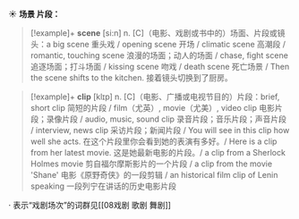 ☀ <span class="category">**场景 片段：**</span>
>[!example]+ <span class="vocabulary">**scene**</span> [si:n] 
> <span class="definition">n. [C]（电影、戏剧或书中的）场面、片段或镜头：</span>a big scene 重头戏 / opening scene 开场 / climatic scene 高潮段 / romantic, touching scene 浪漫的场面；动人的场面 / chase, fight scene 追逐场面；打斗场面 / kissing scene 吻戏 / death scene 死亡场景 / Then the scene shifts to the kitchen. 接着镜头切换到了厨房。
           
>[!example]+ <span class="vocabulary">**clip**</span> [klɪp]
> <span class="definition">n. [C]（电影、广播或电视节目的）片段：</span>brief, short clip 简短的片段 / film（尤英）, movie（尤美）, video clip 电影片段；录像片段 / audio, music, sound clip 录音片段；音乐片段；声音片段 / interview, news clip 采访片段；新闻片段 / You will see in this clip how well she acts. 在这个片段里你会看到她的表演有多好。/ Here is a clip from her latest movie. 这是她最新电影的片段。/ a clip from a Sherlock Holmes movie 剪自福尔摩斯影片的一个片段 / a clip from the movie 'Shane' 电影《原野奇侠》的一段剪辑 / an historical film clip of Lenin speaking 一段列宁在讲话的历史电影片段

· 表示“戏剧场次”的词群见[[08戏剧 歌剧 舞剧]]
